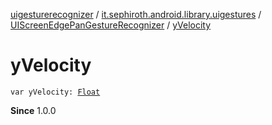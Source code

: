 [uigesturerecognizer](../../index.md) / [it.sephiroth.android.library.uigestures](../index.md) / [UIScreenEdgePanGestureRecognizer](index.md) / [yVelocity](./y-velocity.md)

# yVelocity

`var yVelocity: `[`Float`](https://kotlinlang.org/api/latest/jvm/stdlib/kotlin/-float/index.html)

**Since**
1.0.0

